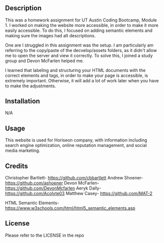 # <Web Accessibility>

## Description

This was a homework assignment for UT Austin Coding Bootcamp, Module 1. I worked on making the website more accessible, in order to make it more easily accessible. To do this, I focused on adding semantic elements and making sure the images had alt descriptions.

One are I struggled in this assignment was the setup. I am particularly am referring to the copy/paste of the decvelop/assets folders, as it didn't allow me to open the server and view it correctly. To solve this, I joined a study group and Devon McFarlen helped me.

I learned that labeling and structuring your HTML documents with the correct elements and tags, in order to make your page is accessible, is extremely important. Otherwise, it will add a lot of work later when you have to make the adjustments.

## Installation

N/A

## Usage

This website is used for Horiseon company, with information including search engine optimization, online reputation management, and social media marketing.

## Credits

Christopher Bartlett- https://github.com/cbbartlett
Andrew Shoener- https://github.com/ashoener
Devon McFarlen- https://github.com/DevonMcfarlen
Aeryk Dally- https://github.com/Acolyte03
Matthew Casey- https://github.com/MAT-2 

HTML Semantic Elements- https://www.w3schools.com/html/html5_semantic_elements.asp

## License

Please refer to the LICENSE in the repo



